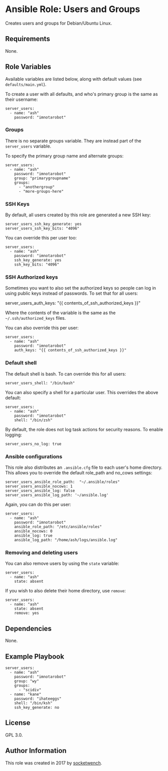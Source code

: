 # Ansible Role: Users and Groups

Creates users and groups for Debian/Ubuntu Linux.

## Requirements

None.

## Role Variables

Available variables are listed below, along with default values (see `defaults/main.yml`).

To create a user with all defaults, and who's primary group is the same as their username:

    server_users:
      - name: "ash"
        password: "imnotarobot"

### Groups

There is no separate groups variable. They are instead part of the `server_users` variable.

To specify the primary group name and alternate groups:

    server_users:
      - name: "ash"
        password: "imnotarobot"
        group: "primarygroupname"
        groups:
          - "anothergroup"
          - "more-groups-here"

### SSH Keys

By default, all users created by this role are generated a new SSH key:

    server_users_ssh_key_generate: yes
    server_users_ssh_key_bits: "4096"

You can override this per user too:

    server_users:
      - name: "ash"
        password: "imnotarobot"
        ssh_key_generate: yes
        ssh_key_bits: "4096"

### SSH Authorized keys

Sometimes you want to also set the authorized keys so people can log in using
public keys instead of passwords. To set that for all users:

server_users_auth_keys: "{{ contents_of_ssh_authorized_keys }}"

Where the contents of the variable is the same as the `~/.ssh/authorized_keys`
files.

You can also override this per user:

    server_users:
      - name: "ash"
        password: "imnotarobot"
        auth_keys: "{{ contents_of_ssh_authorized_keys }}"

### Default shell

The default shell is bash. To can override this for all users:

    server_users_shell: "/bin/bash"

You can also specify a shell for a particular user. This overrides the above default:

    server_users:
      - name: "ash"
        password: "imnotarobot"
        shell: "/bin/zsh"

By default, the role does not log task actions for security reasons. To enable logging:

    server_users_no_log: true

### Ansible configurations

This role also distributes an `.ansible.cfg` file to each user's home directory.
This allows you to override the default role_path and no_cows settings:

    server_users_ansible_role_path:  "~/.ansible/roles"
    server_users_ansible_nocows: 1
    server_users_ansible_log: false
    server_users_ansible_log_path: '~/ansible.log'

Again, you can do this per user:

    server_users:
      - name: "ash"
        password: "imnotarobot"
        ansible_role_path: "/etc/ansible/roles"
        ansible_nocows: 0
        ansible_log: true
        ansible_log_path: "/home/ash/logs/ansible.log"

### Removing and deleting users

You can also remove users by using the `state` variable:

    server_users:
      - name: "ash"
        state: absent

If you wish to also delete their home directory, use `remove`:

    server_users:
      - name: "ash"
        state: absent
        remove: yes

## Dependencies

None.

## Example Playbook

    server_users:
      - name: "ash"
        password: "imnotarobot"
        group: "wy"
        groups:
          - "scidiv"
      - name: "kane"
        password: "ihateeggs"
        shell: "/bin/ksh"
        ssh_key_generate: no

## License

GPL 3.0.

## Author Information

This role was created in 2017 by [socketwench](https://deninet.com/).
